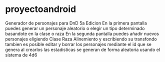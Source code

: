 # proyectoandroid
Generador de personajes para DnD 5a Edicion 
En la primera pantalla puedes generar un personaje aleatorio o elegir un tipo determinado basandote en la clase o raza
En la segunda pantalla puedes añadir nuevos personajes eligiendo Clase Raza Alinemiento y escribiendo su transfondo tambien es posible editar y borrar los personajes mediante el id que se genera al crearlos las estadisticas se generan de forma aleatoria usando el sistema de 4d6 
